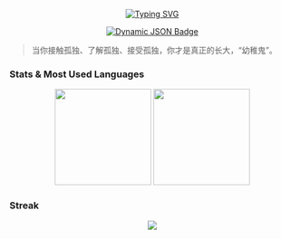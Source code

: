 <p align="center">
  <a href="https://git.io/typing-svg"><img src="https://readme-typing-svg.demolab.com?font=Della+Respira&pause=1000&color=9c3846&center=true&vCenter=true&random=false&width=435&lines=Please+say+hello+to+tomorrow!+OvO" alt="Typing SVG" /></a>
</p>
<p align="center">
  <a target="_blank" href="https://github.com/Charlott2">
    <img alt="Dynamic JSON Badge" src="https://img.shields.io/badge/dynamic/json?url=https%3A%2F%2Fapi.spencerwoo.com%2Fsubstats%2F%3Fsource%3Dgithub%26queryKey%3DCharlott2&query=%24.data.totalSubs&suffix=%20followers&logo=github&label=GitHub">
</a>

</p>

> 当你接触孤独、了解孤独、接受孤独，你才是真正的长大，“幼稚鬼”。

### Stats & Most Used Languages

<div align="center">
  <span>  </span>
  <img height="170px" src="https://github-readme-stats.vercel.app/api?username=Charlott2&theme=rose" />
  <span>  </span>
  <img height="170px" src="https://github-readme-stats.vercel.app/api/top-langs/?username=Charlott2&layout=compact&langs_count=8&theme=rose" />
  <span>  </span>
</div>

### Streak

<div align="center">
  <img  src="https://github-readme-streak-stats.herokuapp.com/?user=Charlott2&theme=rose" />
</div>
